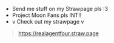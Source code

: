 - Send me stuff on my Strawpage pls :3
- Project Moon Fans pls INT!!
- v Check out my strawpage v
> https://realagentfour.straw.page
<!---
realagentfour/realagentfour is a ✨ special ✨ repository because its `README.md` (this file) appears on your GitHub profile.
You can click the Preview link to take a look at your changes.
--->
